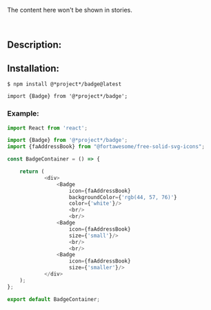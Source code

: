 <!-- STORY -->
<!-- STORY HIDE START -->
The content here won't be shown in stories.
<!-- STORY HIDE END -->


<br/>  

## Description:

## Installation:
```
$ npm install @*project*/badge@latest
```

```
import {Badge} from '@*project*/badge';
```


### Example:
```js
import React from 'react';

import {Badge} from '@*project*/badge';
import {faAddressBook} from "@fortawesome/free-solid-svg-icons";

const BadgeContainer = () => {

    return (
            <div>
                <Badge
                    icon={faAddressBook}
                    backgroundColor={'rgb(44, 57, 76)'}
                    color={'white'}/>
                    <br/>
                    <br/>
                <Badge
                    icon={faAddressBook}
                    size={'small'}/>
                    <br/>
                    <br/>
                <Badge
                    icon={faAddressBook}
                    size={'smaller'}/>
            </div>
    );
};

export default BadgeContainer;
```
